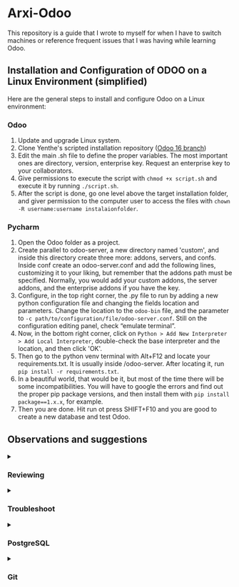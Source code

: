 # Arxi-Odoo
This repository is a guide that I wrote to myself for when I have to switch machines or reference frequent issues that I was having while learning Odoo.

## Installation and Configuration of ODOO on a Linux Environment (simplified)

Here are the general steps to install and configure Odoo on a Linux environment:

### Odoo

1.  Update and upgrade Linux system.
2. Clone Yenthe's scripted installation repository ([Odoo 16 branch](https://github.com/Yenthe666/InstallScript))
3. Edit the main .sh file to define the proper variables. The most important ones are directory, version, enterprise key. Request an enterprise key to your collaborators.
4. Give permissions to execute the script with `chmod +x script.sh` and execute it by running `./script.sh`.
5. After the script is done, go one level above the target installation folder, and giver permission to the computer user to access the files with `chown -R username:username instalaionfolder`.

### Pycharm
1. Open the Odoo folder as a project.
2. Create parallel to odoo-server, a new directory named 'custom', and inside this directory create three more: addons, servers, and confs. Inside conf create an odoo-server.conf and add the following lines, customizing it to your liking, but remember that the addons path must be specified. Normally, you would add your custom addons, the server addons, and the enterprise addons if you have the key.
3. Configure, in the top right corner, the .py file to run by adding a new python configuration file and changing the fields location and parameters. Change the location to the `odoo-bin` file, and the parameter to `-c path/to/configuration/file/odoo-server.conf`. Still on the configuration editing panel, check “emulate terminal”.
4. Now, in the bottom right corner, click on `Python > Add New Interpreter > Add Local Interpreter`, double-check the base interpreter and the location, and then click 'OK'. 
5. Then go to the python venv terminal with Alt+F12 and locate your requirements.txt. It is usually inside /odoo-server. After locating it, run `pip install -r requirements.txt`. 
6. In a beautiful world, that would be it, but most of the time there will be some incompatibilities. You will have to google the errors and find out the proper pip package versions, and then install them with `pip install package==1.x.x`, for example.
7. Then you are done. Hit run ot press SHIFT+F10 and you are good to create a new database and test Odoo. 

## Observations and suggestions

[//]: # (### On creating a new module)

[//]: # (```)

[//]: # (/home/victor/MEGA/git/odoo-arxi/odoo-server/odoo-bin scaffold custom_module /home/victor/MEGA/git/odoo-arxi/custom/addons/)

[//]: # (```)

<details>
<summary><h3>Reviewing</h3></summary>

It was important for me to review core concepts of Odoo development. The best links that helped me were:

| Description | Link |
| ----------- | ---- |
| Documentation &#40;training&#41; | https://www.odoo.com/documentation/16.0/developer/tutorials/getting_started/01_architecture.html |
| Documentation &#40;training solutions&#41; | https://github.com/odoo/technical-training-solutions |
| Video tutorials &#40;currently incomplete&#41; | https://www.youtube.com/watch?v=r6YLxj3H5xc&list=PLqRRLx0cl0hpu9zH6o8gq6ORBoW5xMtA- |

</details>
<details>
<summary><h3>Troubleshoot</h3></summary>

  When facing problems while developing or learning, it is interesting to have a series of steps that you can follow to troubleshoot. When it comes to Odoo, I tend to do the following when facing problems:

1. Restart Odoo.
2. Check syntax.
3. Verify dependencies, VENV, and "Run/Debug Configurations".
4. Confirm module is in Odoo addons path and `odoo-server.conf`.
5. Check file (`ir.model.access.csv`) and folder (`sudo chown USER$:USER$ folder/to/aquire/permissions`) permissions.
6. Check logs and search online ([Forums](https://www.odoo.com/forum/), [Documentation](https://www.odoo.com/documentation/16.0/), [ChatGPT](https://chat.openai.com)).
7. Disable other modules/customizations to isolate issue.
8. Revert to a working commit and try again.
9. Seek help from the community or workplace.
</details>




<details>
<summary><h3>PostgreSQL</h3></summary>

During my setup, Odoo prompted me to create a PostgreSQL role for my $USER (victor). To do so, first switch to the postgres superuser and double check if you already got a role with your name and the superuser status:

```
sudo su - postgres
psql -U postgres
\du
```

If you do not have a role with the same name as your $USER, you will possibly have to create one. Some available options for the command are:

- `PASSWORD`: Specifies the password for the role. If this option is not used, the role will not have a password and will not be able to log in using a password.
- `SUPERUSER`: Grants superuser privileges to the role.
- `CREATEDB`: Allows the role to create new databases.
- `CREATEROLE`: Allows the role to create new roles.
- `INHERIT`: Allows the role to inherit privileges from other roles.
    
For example, I created one with `CREATE USER <role_name> SUPERUSER;`, and it seems to have solved the problem. For a more detailed explanation, check [this documentation link](https://www.postgresql.org/docs/9.1/sql-createrole.html) or [this blog post](https://severalnines.com/blog/postgresql-privileges-user-management-what-you-should-know/).
</details>

<details>
<summary><h3>Git</h3></summary>

It is important to have a good way of versioning your code. I struggled a bit with it, and there are better ways of doing that, but, in the end, I found this to be an easily replicable solution.

First, create and `git clone <your/repo/ssh-link>` a personal repository to work with your code. Now, to properly copy the folder to your git project, you can use `rsync -av`. rsync is good to copy large amounts of data while preserving file permissions, timestamps, and other attributes (a) and displaying the progress in the terminal (v).

```
rsync -av /path/to/odoo16/project/ /path/to/cloned/git/project/
```

Once it's there you can work with your project. Double check to see if your VENV is still functional, check your Run/Debug configurations, and you are good to go. Whenever you make changes, and want to make a commit, make sure to `git add altered/folders another_altered_file.py` to avoid problems with the Odoo repository.


#### Git cheat sheet (To actually learn Git, check [this](https://git-scm.com/book/en/v2))
##### Initialize a repository
- `git init`: Initialize a git repository in the current working directory
- `git clone <http link>`: Clone a remote repository over 'http'.
- `git clone <http ssh>`: Clone a remote repository over 'ssh'.

##### Basic commands
- `git add .`: Add all files to the staging area.
- `git add <file>`: Add a specific file to the staging area.
- `git commit -m "Commit message"`: Commit the changes to the local repository.
- `git commit -am "message"`: Stage any modified or deleted files that are already being tracked, and commit the changes to the local repository.
- `git commit --amend "New commit message"`: Amend the latest commit with a new message.
- `git log`: Show the commit history.

##### Push and pull with the remote
- `git remote -v `: Show the remote branches and associates URLs.
- `git push`: Push HEAD to the upstream url
- `git push origin master`: Push the changes to the remote repository.
- `git push -u origin master`: Push the changes to the remote repository and set the upstream branch.
- `git pull`: Pull and merge the changes from the remote repository.
- `git fetch`: Fetch the changes from the remote repository.

</details>
